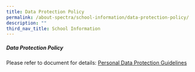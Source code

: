 ```yaml
---
title: Data Protection Policy
permalink: /about-spectra/school-information/data-protection-policy/
description: ""
third_nav_title: School Information
---
```

##### **Data Protection Policy**

Please refer to document for details: [Personal Data Protection Guidelines](/files/Personal-Data-Protection-Guidelines.pdf)